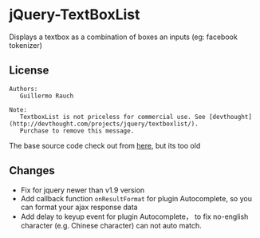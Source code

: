 # jQuery-TextBoxList
Displays a textbox as a combination of boxes an inputs (eg: facebook tokenizer)

 ## License
 ~~~
 Authors:
 	Guillermo Rauch
 ~~~
 	
 ~~~	
 Note:
 	TextboxList is not priceless for commercial use. See [devthought](http://devthought.com/projects/jquery/textboxlist/). 
 	Purchase to remove this message.
~~~

 The base source code check out from [here](https://github.com/nicwolff/jQuery-TextBoxList), but its too old

## Changes

 - Fix for jquery newer than v1.9 version
 - Add callback function `onResultFormat` for plugin Autocomplete, so you can format your ajax response data 
 - Add delay to keyup event for plugin Autocomplete， to fix no-english character (e.g. Chinese character) can not auto match.


